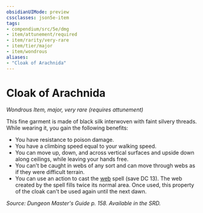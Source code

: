 ```yaml
---
obsidianUIMode: preview
cssclasses: json5e-item
tags:
- compendium/src/5e/dmg
- item/attunement/required
- item/rarity/very-rare
- item/tier/major
- item/wondrous
aliases: 
- "Cloak of Arachnida"
---
```

# Cloak of Arachnida
*Wondrous Item, major, very rare (requires attunement)*  


This fine garment is made of black silk interwoven with faint silvery threads. While wearing it, you gain the following benefits:

- You have resistance to poison damage.  
- You have a climbing speed equal to your walking speed.  
- You can move up, down, and across vertical surfaces and upside down along ceilings, while leaving your hands free.  
- You can't be caught in webs of any sort and can move through webs as if they were difficult terrain.  
- You can use an action to cast the [web](z_compendium/spells/web.md) spell (save DC 13). The web created by the spell fills twice its normal area. Once used, this property of the cloak can't be used again until the next dawn.  

*Source: Dungeon Master's Guide p. 158. Available in the SRD.*
